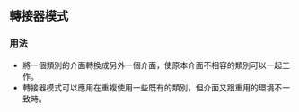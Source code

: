 ## 轉接器模式

### 用法

- 將一個類別的介面轉換成另外一個介面，使原本介面不相容的類別可以一起工作。
- 轉接器模式可以應用在重複使用一些既有的類別，但介面又跟重用的環境不一致時。



